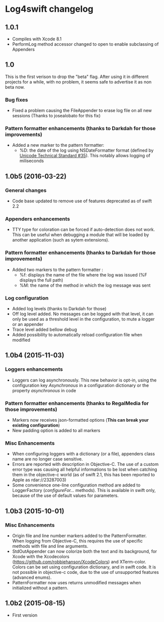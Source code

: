 # Log4swift changelog

## 1.0.1

- Compiles with Xcode 8.1
- PerformLog method accessor changed to open to enable subclassing of Appenders

## 1.0

This is the first verison to drop the "beta" flag. After using it in different projects for a while, with no problem, it seems safe to advertise it as non beta now.

### Bug fixes
- Fixed a problem causing the FileAppender to erase log file on all new sessions (Thanks to josealobato for this fix)

### Pattern formatter enhancements (thanks to Darkdah for those improvements)
- Added a new marker to the pattern formatter:
  - %D: the date of the log using NSDateFormatter format (defined by [Unicode Technical Standard #35](http://www.unicode.org/reports/tr35/tr35-31/tr35-dates.html#Date_Format_Patterns)). This notably allows logging of miliseconds

## 1.0b5 (2016-03-22)

### General changes
- Code base updated to remove use of features deprecated as of swift 2.2

### Appenders enhancements
- TTY type for coloration can be forced if auto-detection does not work. This can be useful when debugging a module that will be loaded by another application (such as sytem extensions).

### Pattern formatter enhancements (thanks to Darkdah for those improvements)

- Added two markers to the pattern formatter :
  - %f: displays the name of the file where the log was issued (%F displays the full path)
  - %M: the name of the method in which the log message was sent

### Log configuration

- Added log levels (thanks to Darkdah for those)
 - Off log level added. No messages can be logged with that level, it can only be used as a threshold level in the configuration, to mute a logger or an appender
 - Trace level added bellow debug
- Added possibility to automatically reload configuration file when modified

## 1.0b4 (2015-11-03)

### Loggers enhancements
- Loggers can log asynchronously. This new behavior is opt-in, using the configuration key *Asynchronous* in a configuration dictionary or the property *asynchronous* in code

### Pattern formatter enhancements (thanks to RegalMedia for those improvements)
- Markers now receives json-formatted options (**This can break your existing configuration**)
- New padding option is added to all markers

###  Misc Enhancements
- When configuring loggers with a dictionary (or a file), appenders class name are no longer case sensitive.
- Errors are reported with description in Objective-C. The use of a custom error type was causing all helpful informations to be lost when catching them in the objective-c world (as of swift 2.1, this has been reported to Apple as rdar://23287003)
- Some convenience one-line configuration method are added to LoggerFactory (*configureFor...* methods). This is available in swift only, because of the use of default values for parameters.

## 1.0b3 (2015-10-01)

### Misc Enhancements
- Origin file and line number markers added to the PatternFormatter. When logging from Objective-C, this requires the use of specific methods with file and line arguments.
- StdOutAppender can now colorize both the text and its background, for Xcode with the Xcodecolors (https://github.com/robbiehanson/XcodeColors) and XTerm-color. Colors can be set using configuration dictionary, and in swift code. It is not possible in objective-c code, due to the use of unsupported features (advanced enums).
- PatternFormatter now uses returns unmodified messages when initialized without a pattern.
 
## 1.0b2 (2015-08-15)
- First version 
